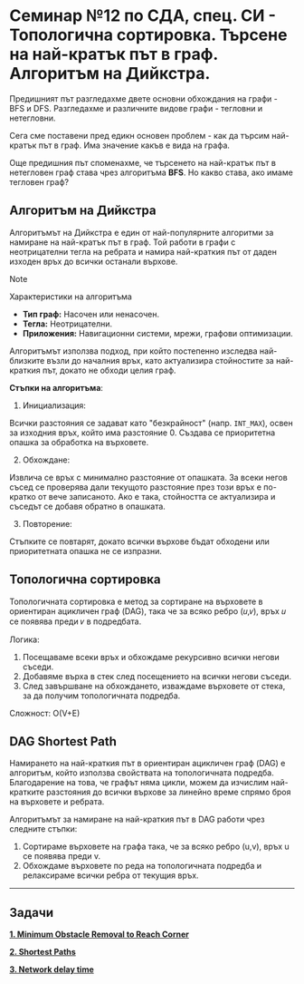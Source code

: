 # Семинар №12 по СДА, спец. СИ - Топологична сортировка. Търсене на най-кратък път в граф. Алгоритъм на Дийкстра.

Предишният път разгледахме двете основни обхождания на графи - BFS и DFS. Разгледахме и различните видове графи - тегловни и нетегловни.

Сега сме поставени пред едикн основен проблем - как да търсим най-кратък път в граф. Има значение какъв е вида на графа.

Още предишния път споменахме, че търсенето на най-кратък път в нетегловен граф става чрез алгоритъма **BFS**. Но какво става, ако имаме тегловен граф?

## Алгоритъм на Дийкстра

Алгоритъмът на Дийкстра е един от най-популярните алгоритми за намиране на най-кратък път в граф. Той работи в графи с неотрицателни тегла на ребрата и намира най-краткия път от даден изходен връх до всички останали върхове.

> [!NOTE]
> Характеристики на алгоритъма
> - **Тип граф:** Насочен или ненасочен.
> - **Тегла:** Неотрицателни.
> - **Приложения:** Навигационни системи, мрежи, графови оптимизации.

Алгоритъмът използва подход, при който постепенно изследва най-близките възли до началния връх, като актуализира стойностите за най-краткия път, докато не обходи целия граф.

**Стъпки на алгоритъма**:
1. Инициализация:

Всички разстояния се задават като "безкрайност" (напр. `INT_MAX`), освен за изходния връх, който има разстояние 0.
Създава се приоритетна опашка за обработка на върховете.

2. Обхождане:

Извлича се връх с минимално разстояние от опашката.
За всеки негов съсед се проверява дали текущото разстояние през този връх е по-кратко от вече записаното. Ако е така, стойността се актуализира и съседът се добавя обратно в опашката.

3. Повторение:

Стъпките се повтарят, докато всички върхове бъдат обходени или приоритетната опашка не се изпразни.

## Топологична сортировка
Топологичната сортировка е метод за сортиране на върховете в ориентиран ацикличен граф (DAG), така че за всяко ребро 
(𝑢,𝑣), връх 𝑢 се появява преди 𝑣 в подредбата. 

Логика:
1. Посещаваме всеки връх и обхождаме рекурсивно всички негови съседи.
2. Добавяме върха в стек след посещението на всички негови съседи.
3. След завършване на обхождането, изваждаме върховете от стека, за да получим топологичната подредба.

Сложност:
O(V+E)

## DAG Shortest Path
Намирането на най-краткия път в ориентиран ацикличен граф (DAG) е алгоритъм, който използва свойствата на топологичната подредба. Благодарение на това, че графът няма цикли, можем да изчислим най-кратките разстояния до всички върхове за линейно време спрямо броя на върховете и ребрата.

Алгоритъмът за намиране на най-краткия път в DAG работи чрез следните стъпки:

1. Сортираме върховете на графа така, че за всяко ребро (u,v), връх u се появява преди v.
2. Обхождаме върховете по реда на топологичната подредба и релаксираме всички ребра от текущия връх.

---
## Задачи
[**1. Minimum Obstacle Removal to Reach Corner**](https://leetcode.com/problems/minimum-obstacle-removal-to-reach-corner/description/)

[**2. Shortest Paths**](https://www.hackerrank.com/contests/6-20232024/challenges/shortest-paths-2/copy-from/1386711781)

[**3. Network delay time**](https://leetcode.com/problems/network-delay-time/description/)
